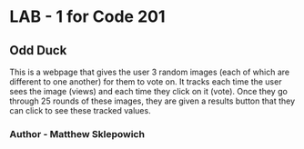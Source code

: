 # LAB - 1 for Code 201

## Odd Duck

This is a webpage that gives the user 3 random images (each of which are different to one another) for them to vote on. It tracks each time the user sees the image (views) and each time they click on it (vote). Once they go through 25 rounds of these images, they are given a results button that they can click to see these tracked values.

### Author - Matthew Sklepowich
